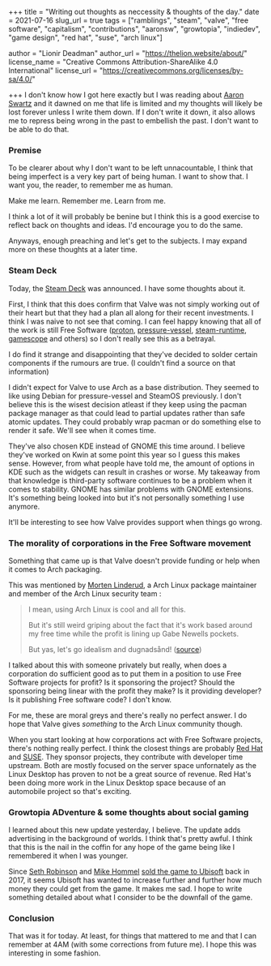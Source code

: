 +++
title = "Writing out thoughts as neccessity & thoughts of the day."
date = 2021-07-16
slug_url = true
tags = ["ramblings", "steam", "valve", "free software", "capitalism", "contributions", "aaronsw", "growtopia", "indiedev", "game design", "red hat", "suse", "arch linux"]

author = "Lionir Deadman"
author_url = "https://thelion.website/about/"
license_name = "Creative Commons Attribution-ShareAlike 4.0 International"
license_url = "https://creativecommons.org/licenses/by-sa/4.0/"

+++
I don't know how I got here exactly but I was reading about [Aaron Swartz](https://en.wikipedia.org/wiki/Aaron_Swartz)
and it dawned on me that life is limited and my thoughts will likely be lost forever unless I write them down.
If I don't write it down, it also allows me to repress being wrong in the past to embellish the past.
I don't want to be able to do that.
<!--more-->

### Premise

To be clearer about why I don't want to be left unnacountable, I think that being imperfect is a very key part of being human.
I want to show that. I want you, the reader, to remember me as human.

Make me learn. Remember me. Learn from me.

I think a lot of it will probably be benine but I think this
is a good exercise to reflect back on thoughts and ideas. I'd encourage you to do the same.

Anyways, enough preaching and let's get to the subjects. I may expand more on these thoughts at a later time.

### Steam Deck

Today, the [Steam Deck](https://www.steamdeck.com/en/) was announced. I have some thoughts about it.

First, I think that this does confirm that Valve was not simply working out of
their heart but that they had a plan all along for their recent investments. I think I was
naive to not see that coming. I can feel happy knowing that all of the work is still 
Free Software ([proton](https://github.com/valveSoftware/proton/), [pressure-vessel](https://gitlab.steamos.cloud/steamrt/steam-runtime-tools/), 
[steam-runtime](https://gitlab.steamos.cloud/steamrt/steamrt/), [gamescope](https://github.com/Plagman/gamescope) and others) 
so I don't really see this as a betrayal.

I do find it strange and disappointing that they've decided to solder certain components if the rumours are true. (I couldn't find a source on that information)

I didn't expect for Valve to use Arch as a base distribution. They seemed to like using Debian for pressure-vessel and SteamOS previously.
I don't believe this is the wisest decision atleast if they keep using the pacman package manager as that could lead to partial updates rather
than safe atomic updates. They could probably wrap pacman or do something else to render it safe. We'll see when it comes time.

They've also chosen KDE instead of GNOME this time around. I believe they've worked on Kwin at some point this year so I guess this makes sense.
However, from what people have told me, the amount of options in KDE such as the widgets can result in crashes or worse. My takeaway from that knowledge is 
third-party software continues to be a problem when it comes to stability. GNOME has similar problems with GNOME extensions. It's something being
looked into but it's not personally something I use anymore. 

It'll be interesting to see how Valve provides support when things go wrong.

### The morality of corporations in the Free Software movement

Something that came up is that Valve doesn't provide funding or help when it comes to Arch packaging.

This was mentioned by [Morten Linderud](https://linderud.dev/), a Arch Linux package maintainer and member of the Arch Linux security team :

> I mean, using Arch Linux is cool and all for this. 
> 
> But it's still weird griping about the fact that it's work based around my free time while the profit is lining up Gabe Newells pockets.
> 
> But yas, let's go idealism and dugnadsånd! ([source](https://twitter.com/MortenLinderud/status/1415796624803176455))

I talked about this with someone privately but really, when does a corporation do sufficient good as to put them in a position
to use Free Software projects for profit? Is it sponsoring the project? Should the sponsoring being linear with the profit they make?
Is it providing developer? Is it publishing Free software code? I don't know.

For me, these are moral greys and there's really no perfect answer. I do hope that Valve gives *something* to the Arch Linux community though.

When you start looking at how corporations act with Free Software projects, there's nothing really perfect. I think the closest things
are probably [Red Hat](https://en.wikipedia.org/wiki/Red_Hat) and [SUSE](https://en.wikipedia.org/wiki/SUSE). They sponsor projects, they contribute
with developer time upstream. Both are mostly focused on the server space unfornately as the Linux Desktop has proven to not be a great source of revenue.
Red Hat's been doing more work in the Linux Desktop space because of an automobile project so that's exciting.

### Growtopia ADventure & some thoughts about social gaming

I learned about this new update yesterday, I believe. The update adds advertising in the background of worlds. I think that's pretty awful.
I think that this is the nail in the coffin for any hope of the game being like I remembered it when I was younger.

Since [Seth Robinson](https://www.codedojo.com/) and [Mike Hommel](http://www.hamumu.com) [sold the game to Ubisoft](https://www.ubisoftgroup.com/comsite_common/en-US/images/42press%20release%20growtopia%20022817_tcm99-283880_tcm99-196733-32.pdf) back in 2017,
it seems Ubisoft has wanted to increase further and further how much money they could get from the game. It makes me sad. I hope to write something
detailed about what I consider to be the downfall of the game.

### Conclusion

That was it for today. At least, for things that mattered to me and that I can remember at 4AM (with some corrections from future me). I hope this was interesting in some fashion.
